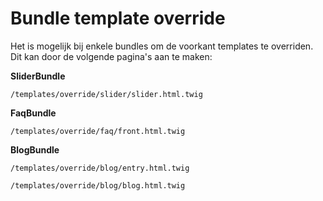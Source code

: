 # Bundle template override

Het is mogelijk bij enkele bundles om de voorkant templates te overriden. Dit kan door de volgende pagina's aan te maken:

**SliderBundle**

`/templates/override/slider/slider.html.twig`

**FaqBundle**

`/templates/override/faq/front.html.twig`

**BlogBundle**

`/templates/override/blog/entry.html.twig`

`/templates/override/blog/blog.html.twig`
